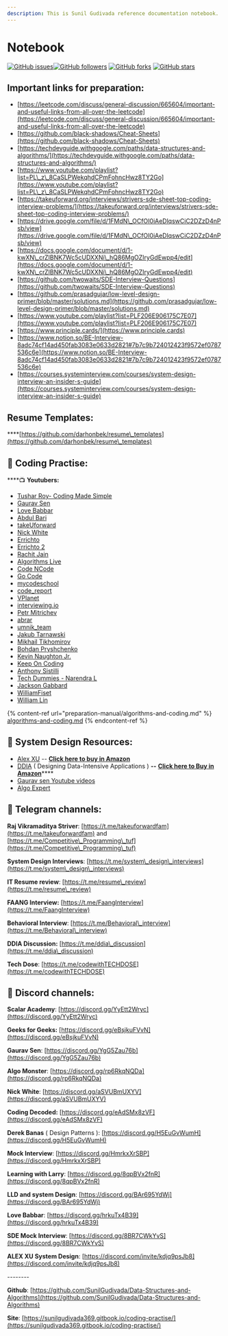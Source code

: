 ```yaml
---
description: This is Sunil Gudivada reference documentation notebook.
---
```


# Notebook

[![GitHub issues](https://img.shields.io/github/issues/SunilGudivada/Data-Structures-and-Algorithms.svg)![GitHub followers](https://img.shields.io/github/followers/SunilGudivada.svg?style=social\&label=Follow\&maxAge=2592000)](https://github.com/sunilGudivada?tab=followers) [![GitHub forks](https://img.shields.io/github/forks/SunilGudivada/Data-Structures-and-Algorithms.svg?style=social\&label=Fork\&maxAge=2592000)](https://github.com/SunilGudivada/Data-Structures-and-Algorithms/network/) [![GitHub stars](https://img.shields.io/github/stars/SunilGudivada/Data-Structures-and-Algorithms.svg?style=social\&label=Star\&maxAge=2592000)](https://github.com/SunilGudivada/Data-Structures-and-Algorithms/stargazers/)

## **Important links for preparation:**

* [https://leetcode.com/discuss/general-discussion/665604/important-and-useful-links-from-all-over-the-leetcode](https://leetcode.com/discuss/general-discussion/665604/important-and-useful-links-from-all-over-the-leetcode)
* [https://github.com/black-shadows/Cheat-Sheets](https://github.com/black-shadows/Cheat-Sheets)
* [https://techdevguide.withgoogle.com/paths/data-structures-and-algorithms/](https://techdevguide.withgoogle.com/paths/data-structures-and-algorithms/)
* [https://www.youtube.com/playlist?list=PL\_z\_8CaSLPWekqhdCPmFohncHwz8TY2Go](https://www.youtube.com/playlist?list=PL\_z\_8CaSLPWekqhdCPmFohncHwz8TY2Go)
* [https://takeuforward.org/interviews/strivers-sde-sheet-top-coding-interview-problems/](https://takeuforward.org/interviews/strivers-sde-sheet-top-coding-interview-problems/)
* [https://drive.google.com/file/d/1FMdN\_OCfOI0iAeDlqswCiC2DZzD4nPsb/view](https://drive.google.com/file/d/1FMdN\_OCfOI0iAeDlqswCiC2DZzD4nPsb/view)
* [https://docs.google.com/document/d/1-kwXN\_crZIBNK7Wc5cUDXXNi\_hQ86MgOZIryGdEwpp4/edit](https://docs.google.com/document/d/1-kwXN\_crZIBNK7Wc5cUDXXNi\_hQ86MgOZIryGdEwpp4/edit)
* [https://github.com/twowaits/SDE-Interview-Questions](https://github.com/twowaits/SDE-Interview-Questions)
* [https://github.com/prasadgujar/low-level-design-primer/blob/master/solutions.md](https://github.com/prasadgujar/low-level-design-primer/blob/master/solutions.md)
* [https://www.youtube.com/playlist?list=PLF206E906175C7E07](https://www.youtube.com/playlist?list=PLF206E906175C7E07)
* [https://www.principle.cards/](https://www.principle.cards)
* [https://www.notion.so/BE-Interview-8adc74cf14ad450fab3083e0633d2821#7b7c9b724012423f9572ef0787536c6e](https://www.notion.so/BE-Interview-8adc74cf14ad450fab3083e0633d2821#7b7c9b724012423f9572ef0787536c6e)
* [https://courses.systeminterview.com/courses/system-design-interview-an-insider-s-guide](https://courses.systeminterview.com/courses/system-design-interview-an-insider-s-guide)

## **Resume Templates:**&#x20;

****[https://github.com/darhonbek/resume\_templates](https://github.com/darhonbek/resume\_templates)

## :link: **Coding Practise:**

****:tv: **Youtubers:**

* [Tushar Roy- Coding Made Simple](https://www.youtube.com/user/tusharroy2525)
* [Gaurav Sen](https://www.youtube.com/channel/UCRPMAqdtSgd0Ipeef7iFsKw)
* [Love Babbar](https://www.youtube.com/channel/UCQHLxxBFrbfdrk1jF0moTpw)
* [Abdul Bari](https://www.youtube.com/channel/UCZCFT11CWBi3MHNlGf019nw)
* [takeUforward](https://www.youtube.com/channel/UCJskGeByzRRSvmOyZOz61ig)
* [Nick White](https://www.youtube.com/channel/UC1fLEeYICmo3O9cUsqIi7HA)
* [Errichto](https://www.youtube.com/channel/UCBr\_Fu6q9iHYQCh13jmpbrg)
* [Errichto 2](https://www.youtube.com/channel/UC2D\_ekI79trchAxgRq5mwpQ)
* [Rachit Jain](https://www.youtube.com/channel/UC9fDC\_eBh9e\_bogw87DbGKQ)
* [Algorithms Live](https://www.youtube.com/channel/UCBLr7ISa\_YDy5qeATupf26w)
* [Code NCode](https://www.youtube.com/channel/UC0zvY3yIBQTrSutsV-4yscQ)
* [Go Code](https://www.youtube.com/channel/UCoEt3glB4rWSq5zEhSGhUWA)
* [mycodeschool](https://www.youtube.com/channel/UClEEsT7DkdVO\_fkrBw0OTrA)
* [code\_report](https://www.youtube.com/channel/UC1kBxkk2bcG78YBX7LMl9pQ)
* [VPlanet](https://www.youtube.com/channel/UCdNNY8Y8meG3z9Wy6MTzcLg)
* [interviewing.io](https://www.youtube.com/channel/UCNc-Wa\_ZNBAGzFkYbAHw9eg)
* [Petr Mitrichev](https://www.youtube.com/channel/UCdmeooqNtlN7IhrKlq7hGDA)
* [abrar](https://www.youtube.com/channel/UCAjsH3UCJrd-xAfUBsB-dOg)
* [umnik\_team](https://www.youtube.com/channel/UC3-pkjZ8-D4aW8QfaExuMjw)
* [Jakub Tarnawski](https://www.youtube.com/channel/UCfIh0OerrbEQpZGPq4jjJrQ)
* [Mikhail Tikhomirov](https://www.youtube.com/channel/UC9LLwpFiNE6fn9PEYtHpOZA)
* [Bohdan Pryshchenko](https://www.youtube.com/channel/UCWqqnonyL7aVeUYl5Yp8TrQ)
* [Kevin Naughton Jr.](https://www.youtube.com/channel/UCKvwPt6BifPP54yzH99ff1g)
* [Keep On Coding](https://www.youtube.com/channel/UCsLo154Krjwhoz8W00N8ItA)
* [Anthony Sistilli](https://www.youtube.com/channel/UCoYzQqZNCRqqAomJwJ6yEdg)
* [Tech Dummies - Narendra L](https://www.youtube.com/channel/UCn1XnDWhsLS5URXTi5wtFTA)
* [Jackson Gabbard](https://www.youtube.com/channel/UCcdCkJKXlRoXVD03eo-q8mQ)
* [WilliamFiset](https://www.youtube.com/channel/UCD8yeTczadqdARzQUp29PJw)
* [William Lin](https://www.youtube.com/channel/UCKuDLsO0Wwef53qdHPjbU2Q)

{% content-ref url="preparation-manual/algorithms-and-coding.md" %}
[algorithms-and-coding.md](preparation-manual/algorithms-and-coding.md)
{% endcontent-ref %}

## :link: **System Design Resources:**

* [Alex XU](System%20Design/Alex%20xu%20-%20System%20Design%20Interview%20An%20Insider%E2%80%99s%20Guide%20by%20Alex%20Yu%20\(z-lib.org\).pdf) -- [**Click here to buy in Amazon**](https://www.amazon.in/System-Design-Interview-insiders-Second/dp/B08CMF2CQF/)&#x20;
* [DDIA](https://github.com/SunilGudivada/Data-Structures-and-Algorithms/tree/master/System%20Design/DDIA) ( Designing Data-Intensive Applications ) **--** [**Click here to Buy in Amazon**](https://www.amazon.in/gp/product/9352135245/ref=ppx\_yo\_dt\_b\_asin\_title\_o00\_s00?ie=UTF8\&psc=1)****
* [Gaurav sen Youtube videos](https://www.youtube.com/c/GauravSensei)
* [Algo Expert](https://algoexpert.io)

## :link: Telegram channels:

**Raj Vikramaditya Striver**: [https://t.me/takeuforwardfam](https://t.me/takeuforwardfam) and [https://t.me/Competitive\_Programming\_tuf](https://t.me/Competitive\_Programming\_tuf)

**System Design Interviews**: [https://t.me/system\_design\_interviews](https://t.me/system\_design\_interviews)

**IT Resume review**: [https://t.me/resume\_review](https://t.me/resume\_review)

**FAANG Interview:** [https://t.me/FaangInterview](https://t.me/FaangInterview)

**Behavioral Interview**: [https://t.me/Behavioral\_interview](https://t.me/Behavioral\_interview)

**DDIA Discussion:** [https://t.me/ddia\_discussion](https://t.me/ddia\_discussion)

**Tech Dose**: [https://t.me/codewithTECHDOSE](https://t.me/codewithTECHDOSE)



## :link: Discord channels:

**Scalar Academy**: [https://discord.gg/YyEtt2Wryc](https://discord.gg/YyEtt2Wryc)

**Geeks for Geeks:** [https://discord.gg/eBsjkuFVvN](https://discord.gg/eBsjkuFVvN)

**Gaurav Sen**: [https://discord.gg/YgG5Zau76b](https://discord.gg/YgG5Zau76b)

**Algo Monster**: [https://discord.gg/rp6RkqNQDa](https://discord.gg/rp6RkqNQDa)

**Nick White**: [https://discord.gg/aSVUBmUXYV](https://discord.gg/aSVUBmUXYV)

**Coding Decoded:** [https://discord.gg/eAdSMx8zVF](https://discord.gg/eAdSMx8zVF)

**Derek Banas** ( Design Patterns ): [https://discord.gg/H5EuGvWumH](https://discord.gg/H5EuGvWumH)

**Mock Interview**: [https://discord.gg/HmrkxXrSBP](https://discord.gg/HmrkxXrSBP)

**Learning with Larry**: [https://discord.gg/8qpBVx2fnR](https://discord.gg/8qpBVx2fnR)

**LLD and system Design**: [https://discord.gg/BAr695YdWj](https://discord.gg/BAr695YdWj)

**Love Babbar**: [https://discord.gg/hrkuTx4B39](https://discord.gg/hrkuTx4B39)

**SDE Mock Interview**: [https://discord.gg/8BR7CWkYvS](https://discord.gg/8BR7CWkYvS)

**ALEX XU System Design**: [https://discord.com/invite/kdjq9psJb8](https://discord.com/invite/kdjq9psJb8)



\--------

**Github**: [https://github.com/SunilGudivada/Data-Structures-and-Algorithms](https://github.com/SunilGudivada/Data-Structures-and-Algorithms)

**Site**: [https://sunilgudivada369.gitbook.io/coding-practise/](https://sunilgudivada369.gitbook.io/coding-practise/)
